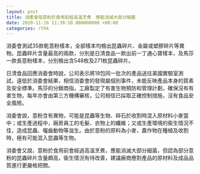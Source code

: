 ```yaml
---
layout: post
title: 消委會指意粉於食用前經高溫烹煮　應能消滅大部分細菌
date: 2020-11-16 11:39:10.000000000 +08:00
categories: rthk
---
```


消委會測試35款乾意粉樣本，全部樣本均檢出昆蟲碎片、金屬或塑膠碎片等異物。昆蟲碎片含量最高的兩款，分別是日清食品一款出前一丁通心寶樣本，及馬莎一款長意粉樣本，分別檢出含548枚及271枚昆蟲碎片。

日清食品回應消委會時說，公司表示將18包同一批次的產品送往美國實驗室測試，遠低於消委會結果，相信消委會的發現屬個別事件，未能反映產品本身的質素及安全標準。馬莎的分銷商指，工廠製定了有害生物預防和管理計劃，確保沒有有害生物，每年亦會由第三方機構審核，公司相信已採取正確控制措施，沒有食品安全風險。

消委會說，意粉含有異物，可能是昆蟲等生物、碎石於收割時混入原材料小麥當中；或生產過程中，廠房員工的毛髮、衣物上的纖維；又或生產環境的衞生情況不佳，造成昆蟲、囓齒動物等滋生。由於意粉的原料為小麥，農作物在種植及收割時，極有可能混入昆蟲等生物。

消委會又說，意粉於食用前會經過高溫烹煮，應能消滅大部分細菌，但認為部分意粉的昆蟲碎片含量頗高，衞生情況有待改善，建議廠商應對產品的原材料及成品品質進行更嚴格把關。
